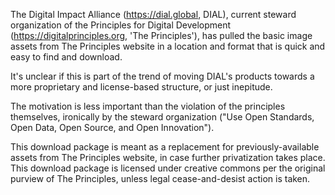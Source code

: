 The Digital Impact Alliance (https://dial.global, DIAL), current steward organization of the Principles for Digital Development (https://digitalprinciples.org, 'The Principles'), has pulled the basic image assets from The Principles website in a location and format that is quick and easy to find and download.

It's unclear if this is part of the trend of moving DIAL's products towards a more proprietary and license-based structure, or just inepitude.

The motivation is less important than the violation of the principles themselves, ironically by the steward organization ("Use Open Standards, Open Data, Open Source, and Open Innovation").

This download package is meant as a replacement for previously-available assets from The Principles website, in case further privatization takes place. This download package is licensed under creative commons per the original purview of The Principles, unless legal cease-and-desist action is taken.
